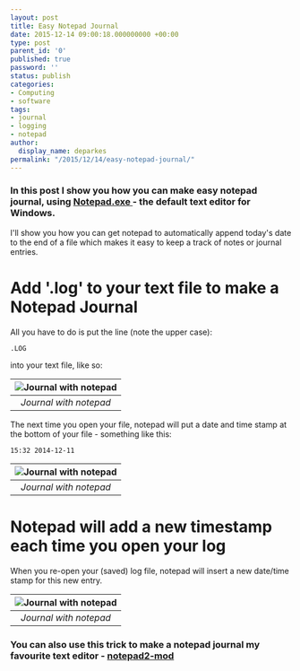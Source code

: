 ```yaml
---
layout: post
title: Easy Notepad Journal
date: 2015-12-14 09:00:18.000000000 +00:00
type: post
parent_id: '0'
published: true
password: ''
status: publish
categories:
- Computing
- software
tags:
- journal
- logging
- notepad
author:
  display_name: deparkes
permalink: "/2015/12/14/easy-notepad-journal/"
---
```

<h3>In this post I show you how you can make easy notepad journal, using <a href="https://en.wikipedia.org/wiki/Notepad_%28software%29">Notepad.exe </a>- the default text editor for Windows.</h3>
I'll show you how you can get notepad to automatically append today's date to the end of a file which makes it easy to keep a track of notes or journal entries.
<h1>Add '.log' to your text file to make a Notepad Journal</h1>
All you have to do is put the line (note the upper case):

```
.LOG
```
into your text file, like so:

| ![Journal with notepad]({{site.baseurl}}/assets/2015/12/Log1.png) |
|:--:|
| *Journal with notepad* |

The next time you open your file, notepad will put a date and time stamp at the bottom of your file - something like this:
```
15:32 2014-12-11
```

| ![Journal with notepad]({{site.baseurl}}/assets/2015/12/Log2.png) |
|:--:|
| *Journal with notepad* |

<h1>Notepad will add a new timestamp each time you open your log</h1>
When you re-open your (saved) log file, notepad will insert a new date/time stamp for this new entry.

| ![Journal with notepad]({{site.baseurl}}/assets/2015/12/Log3.png) |
|:--:|
| *Journal with notepad* |

<h3>You can also use this trick to make a notepad journal my favourite text editor - <a href="https://xhmikosr.github.io/notepad2-mod/">notepad2-mod</a>
</h3>
